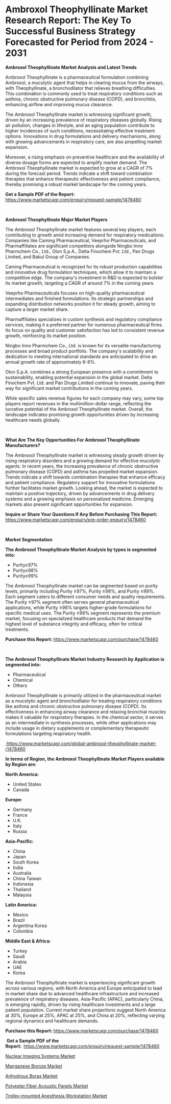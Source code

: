 <p><h1>Ambroxol Theophyllinate Market Research Report: The Key To Successful Business Strategy Forecasted for Period from 2024 - 2031</h1></p><p><strong>Ambroxol Theophyllinate Market Analysis and Latest Trends</strong></p>
<p><p>Ambroxol Theophyllinate is a pharmaceutical formulation combining Ambroxol, a mucolytic agent that helps in clearing mucus from the airways, with Theophyllinate, a bronchodilator that relieves breathing difficulties. This combination is commonly used to treat respiratory conditions such as asthma, chronic obstructive pulmonary disease (COPD), and bronchitis, enhancing airflow and improving mucus clearance.</p><p>The Ambroxol Theophyllinate market is witnessing significant growth, driven by an increasing prevalence of respiratory diseases globally. Rising air pollution, changes in lifestyle, and an aging population contribute to higher incidences of such conditions, necessitating effective treatment options. Innovations in drug formulations and delivery mechanisms, along with growing advancements in respiratory care, are also propelling market expansion.</p><p>Moreover, a rising emphasis on preventive healthcare and the availability of diverse dosage forms are expected to amplify market demand. The Ambroxol Theophyllinate market is expected to grow at a CAGR of 7% during the forecast period. Trends indicate a shift toward combination therapies that enhance therapeutic effectiveness and patient compliance, thereby promising a robust market landscape for the coming years.</p></p>
<p><strong>Get a Sample PDF of the Report:&nbsp;</strong> <a href="https://www.marketscagr.com/enquiry/request-sample/1478460?utm_campaign=1126&utm_medium=2&utm_source=Github&utm_content=ia&utm_term=28092024&utm_id=ambroxol-theophyllinate">https://www.marketscagr.com/enquiry/request-sample/1478460</a></p>
<p>&nbsp;</p>
<p><strong>Ambroxol Theophyllinate Major Market Players</strong></p>
<p><p>The Ambroxol Theophyllinate market features several key players, each contributing to growth amid increasing demand for respiratory medications. Companies like Caming Pharmaceutical, Veeprho Pharmaceuticals, and Pharmaffiliates are significant competitors alongside Ningbo Inno Pharmchem Co., Ltd., Olon S.p.A., Delta Finochem Pvt. Ltd., Pan Drugs Limited, and Bakul Group of Companies.</p><p>Caming Pharmaceutical is recognized for its robust production capabilities and innovative drug formulation techniques, which allow it to maintain a competitive edge. The company's investment in R&D is expected to bolster its market growth, targeting a CAGR of around 7% in the coming years.</p><p>Veeprho Pharmaceuticals focuses on high-quality pharmaceutical intermediates and finished formulations. Its strategic partnerships and expanding distribution networks position it for steady growth, aiming to capture a larger market share.</p><p>Pharmaffiliates specializes in custom synthesis and regulatory compliance services, making it a preferred partner for numerous pharmaceutical firms. Its focus on quality and customer satisfaction has led to consistent revenue growth, reinforcing its market position.</p><p>Ningbo Inno Pharmchem Co., Ltd. is known for its versatile manufacturing processes and broad product portfolio. The company's scalability and dedication to meeting international standards are anticipated to drive an annual growth rate of approximately 6-8%.</p><p>Olon S.p.A. combines a strong European presence with a commitment to sustainability, enabling potential expansion in the global market. Delta Finochem Pvt. Ltd. and Pan Drugs Limited continue to innovate, paving their way for significant market contributions in the coming years.</p><p>While specific sales revenue figures for each company may vary, some top players report revenues in the multimillion-dollar range, reflecting the lucrative potential of the Ambroxol Theophyllinate market. Overall, the landscape indicates promising growth opportunities driven by increasing healthcare needs globally.</p></p>
<p>&nbsp;</p>
<p><strong>What Are The Key Opportunities For Ambroxol Theophyllinate Manufacturers?</strong></p>
<p><p>The Ambroxol Theophyllinate market is witnessing steady growth driven by rising respiratory disorders and a growing demand for effective mucolytic agents. In recent years, the increasing prevalence of chronic obstructive pulmonary disease (COPD) and asthma has propelled market expansion. Trends indicate a shift towards combination therapies that enhance efficacy and patient compliance. Regulatory support for innovative formulations further facilitates market growth. Looking ahead, the market is expected to maintain a positive trajectory, driven by advancements in drug delivery systems and a growing emphasis on personalized medicine. Emerging markets also present significant opportunities for expansion.</p></p>
<p><strong>Inquire or Share Your Questions If Any Before Purchasing This Report:</strong> <a href="https://www.marketscagr.com/enquiry/pre-order-enquiry/1478460?utm_campaign=1126&utm_medium=2&utm_source=Github&utm_content=ia&utm_term=28092024&utm_id=ambroxol-theophyllinate">https://www.marketscagr.com/enquiry/pre-order-enquiry/1478460</a></p>
<p>&nbsp;</p>
<p><strong>Market Segmentation</strong></p>
<p><strong>The Ambroxol Theophyllinate Market Analysis by types is segmented into:</strong></p>
<p><ul><li>Purity≥97%</li><li>Purity≥98%</li><li>Purity≥99%</li></ul></p>
<p><p>The Ambroxol Theophyllinate market can be segmented based on purity levels, primarily including Purity ≥97%, Purity ≥98%, and Purity ≥99%. Each segment caters to different consumer needs and quality requirements. The Purity ≥97% segment often serves general pharmaceutical applications, while Purity ≥98% targets higher-grade formulations for specific medical uses. The Purity ≥99% segment represents the premium market, focusing on specialized healthcare products that demand the highest level of substance integrity and efficacy, often for critical treatments.</p></p>
<p><strong>Purchase this Report:&nbsp;</strong><a href="https://www.marketscagr.com/purchase/1478460?utm_campaign=1126&utm_medium=2&utm_source=Github&utm_content=ia&utm_term=28092024&utm_id=ambroxol-theophyllinate">https://www.marketscagr.com/purchase/1478460</a></p>
<p>&nbsp;</p>
<p><strong>The Ambroxol Theophyllinate Market Industry Research by Application is segmented into:</strong></p>
<p><ul><li>Pharmaceutical</li><li>Chemical</li><li>Others</li></ul></p>
<p><p>Ambroxol Theophyllinate is primarily utilized in the pharmaceutical market as a mucolytic agent and bronchodilator for treating respiratory conditions like asthma and chronic obstructive pulmonary disease (COPD). Its effectiveness in enhancing airway clearance and relaxing bronchial muscles makes it valuable for respiratory therapies. In the chemical sector, it serves as an intermediate in synthesis processes, while other applications may include usage in dietary supplements or complementary therapeutic formulations targeting respiratory health.</p></p>
<p><a href="https://www.marketscagr.com/global-ambroxol-theophyllinate-market-r1478460?utm_campaign=1126&utm_medium=2&utm_source=Github&utm_content=ia&utm_term=28092024&utm_id=ambroxol-theophyllinate">&nbsp;https://www.marketscagr.com/global-ambroxol-theophyllinate-market-r1478460</a></p>
<p><strong>In terms of Region, the Ambroxol Theophyllinate Market Players available by Region are:</strong></p>
<p>
    <p> <strong> North America: </strong>
        <ul>
            <li>United States</li>
            <li>Canada</li>
        </ul>
        </p> 
    <p> <strong> Europe: </strong>
        <ul>
            <li>Germany</li>
            <li>France</li>
            <li>U.K.</li>
            <li>Italy</li>
            <li>Russia</li>
        </ul>
        </p> 
    <p> <strong> Asia-Pacific: </strong>
        <ul>
            <li>China</li>
            <li>Japan</li>
            <li>South Korea</li>
            <li>India</li>
            <li>Australia</li>
            <li>China Taiwan</li>
            <li>Indonesia</li>
            <li>Thailand</li>
            <li>Malaysia</li>
        </ul>
        </p> 
    <p> <strong> Latin America: </strong>
        <ul>
            <li>Mexico</li>
            <li>Brazil</li>
            <li>Argentina Korea</li>
            <li>Colombia</li>
        </ul>
        </p> 
    <p> <strong> Middle East & Africa: </strong>
        <ul>
            <li>Turkey</li>
            <li>Saudi</li>
            <li>Arabia</li>
            <li>UAE</li>
            <li>Korea</li>
        </ul>
    </p>
    </p>
<p><p>The Ambroxol Theophyllinate market is experiencing significant growth across various regions, with North America and Europe anticipated to lead in market share due to advanced healthcare infrastructure and increased prevalence of respiratory diseases. Asia-Pacific (APAC), particularly China, is emerging rapidly, driven by rising healthcare investments and a large patient population. Current market share projections suggest North America at 30%, Europe at 25%, APAC at 25%, and China at 20%, reflecting varying regional dynamics and healthcare demands.</p></p>
<p><strong>Purchase this Report: </strong><a href="https://www.marketscagr.com/purchase/1478460?utm_campaign=1126&utm_medium=2&utm_source=Github&utm_content=ia&utm_term=28092024&utm_id=ambroxol-theophyllinate">https://www.marketscagr.com/purchase/1478460</a></p>
<p>&nbsp;<strong>Get a Sample PDF of the Report:&nbsp;&nbsp;</strong><a href="https://www.marketscagr.com/enquiry/request-sample/1478460?utm_campaign=1126&utm_medium=2&utm_source=Github&utm_content=ia&utm_term=28092024&utm_id=ambroxol-theophyllinate">https://www.marketscagr.com/enquiry/request-sample/1478460</a></p>
<p><strong></strong></p>
<p><p><a href="https://issuu.com/reportprime-2/docs/nuclear-imaging-systems-market-size_3309043aca7083?utm_campaign=1126&utm_medium=2&utm_source=Github&utm_content=ia&utm_term=28092024&utm_id=ambroxol-theophyllinate">Nuclear Imaging Systems Market</a></p><p><a href="https://www.linkedin.com/pulse/manganese-bronze-industry-analysis-report-its-market-size-sxq9c?utm_campaign=1126&utm_medium=2&utm_source=Github&utm_content=ia&utm_term=28092024&utm_id=ambroxol-theophyllinate">Manganese Bronze Market</a></p><p><a href="https://www.linkedin.com/pulse/what-driving-global-anhydrous-borax-market-dive-trends-applications-w2zic?utm_campaign=1126&utm_medium=2&utm_source=Github&utm_content=ia&utm_term=28092024&utm_id=ambroxol-theophyllinate">Anhydrous Borax Market</a></p><p><a href="https://www.linkedin.com/pulse/polyester-fiber-acoustic-panels-market-growth-segmentation-eu0ec?utm_campaign=1126&utm_medium=2&utm_source=Github&utm_content=ia&utm_term=28092024&utm_id=ambroxol-theophyllinate">Polyester Fiber Acoustic Panels Market</a></p><p><a href="https://issuu.com/reportprime-2/docs/trolley-mounted-anesthesia-workstat_74a32d2c3db7dd?utm_campaign=1126&utm_medium=2&utm_source=Github&utm_content=ia&utm_term=28092024&utm_id=ambroxol-theophyllinate">Trolley-mounted Anesthesia Workstation Market</a></p></p>
